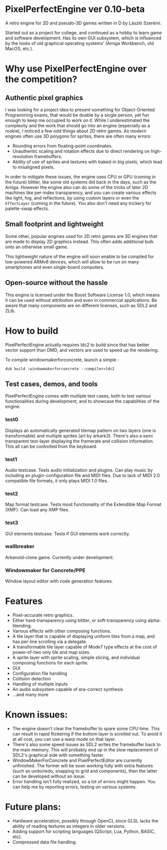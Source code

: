 # PixelPerfectEngine ver 0.10-beta

A retro engine for 2D and pseudo-3D games written in D by László Szerémi.

Started out as a project for college, and continued as a hobby to learn game and software development. Has its own GUI subsystem, 
which is influenced by the looks of old graphical operating systems' (Amiga Workbench, old MacOS, etc.).

# Why use PixelPerfectEngine over the competition?

## Authentic pixel graphics

I was looking for a project idea to present something for Object-Oriented Programming exams, that would be doable by a 
single person, yet fun enough to keep me occupied to work on it. While I underestimated the complexity and the work that should
go into an engine (especially as a rookie), I noticed a few odd things about 2D retro games. As modern engines often use 3D
polygons for sprites, there are often many errors:

* Rounding errors from floating-point coordinates.
* Unauthentic scaling and rotation effects due to direct rendering on high-resolution framebuffers.
* Ability of use of sprites and textures with baked-in big pixels, which lead to misaligned pixels.

In order to mitigate these issues, the engine uses CPU or GPU (coming in the future) blitter, like some old systems did back
in the days, such as the Amiga. However the engine also can do some of the tricks of later 2D machines like per-index 
transparency, and you can create various effects like light, fog, and reflections, by using custom layers or even the 
`EffectLayer` (coming in the future). You also don't need any trickery for palette-swap effects.

## Small footprint and lightweight

Some other, popular engines used for 2D retro games are 3D engines that are made to display 2D graphics instead. This often
adds additional bulk onto an otherwise small game.

This lightweight nature of the engine will soon enable to be compiled for low-powered ARMv8 devices, which will allow to
be run on many smartphones and even single-board computers.

## Open-source without the hassle

This engine is licensed under the Boost Software License 1.0, which means it can be used without attribution and even in
commercial applications. Be aware that many components are on different licenses, such as SDL2 and ZLib.

# How to build

PixelPerfectEngine actually requires ldc2 to build since that has better vector support than DMD, and vectors are used 
to speed up the rendering.

To compile windowmakerforconcrete, launch a simple :
```
dub build :windowmakerforconcrete --compiler=ldc2
```

## Test cases, demos, and tools

PixelPerfectEngine comes with multiple test cases, both to test various functionalities during development, and to 
showcase the capabilities of the engine.

### test0

Displays an automatically generated tilemap pattern on two layers (one is transformable) and multiple sprites (art by
arkark3). There's also a semi transparent text-layer displaying the framerate and collision information. This all can
be controlled from the keyboard.

### test1

Audio testcase. Tests audio initialization and plugins. Can play music by including an plugin-configuration file and
MIDI files. Due to lack of MIDI 2.0 compatible file formats, it only plays MIDI 1.0 files.

### test2

Map format testcase. Tests most functionality of the Extendible Map Format (XMF). Can load any XMP files.

### test3

GUI elements testcase. Tests if GUI elements work correctly.

### wallbreaker

Arkanoid-clone game. Currently under development.

### Windowmaker for Concrete/PPE

Window layout editor with code generation features.

# Features

* Pixel-accurate retro graphics.
* Either hard-transparency using blitter, or soft-transparency using alpha-blending.
* Various effects with other composing functions.
* A tile layer that is capable of displaying uniform tiles from a map, and has per-line scrolling via a delegate.
* A transformable tile layer capable of Mode7 type effects at the cost of power-of-two only tile and map sizes.
* A sprite layer with sprite scaling, simple slicing, and individual composing functions for each sprite.
* GUI
* Configuration file handling
* Collision detection
* Handling of multiple inputs
* An audio subsystem capable of era-correct synthesis
* ...and many more

# Known issues:

* The engine doesn't clear the framebuffer to spare some CPU time. This can result in rapid flickering if the bottom layer is scrolled
out. To avoid it at all cost, you can use a warp mode on that layer.
* There's also some speed issues as SDL2 writes the framebuffer back to the main memory. This will probably end up in the slow 
replacement of SDL2's graphical side with something faster.
* WindowMakerForConcrete and PixelPerfectEditor are currently unfinished. The former will be soon working fully with extra features 
(such as undo/redo, snapping to grid and components), then the latter can be developed without an issue.
* Error handling isn't fully realized, so a lot of errors might happen. You can help me by reporting errors, testing on various 
systems.

# Future plans:

* Hardware acceleration, possibly through OpenCL since GLSL lacks the ability of reading textures as integers in older versions.
* Adding support for scripting languages (QScript, Lua, Python, BASIC, etc).
* Compressed data file handling.
